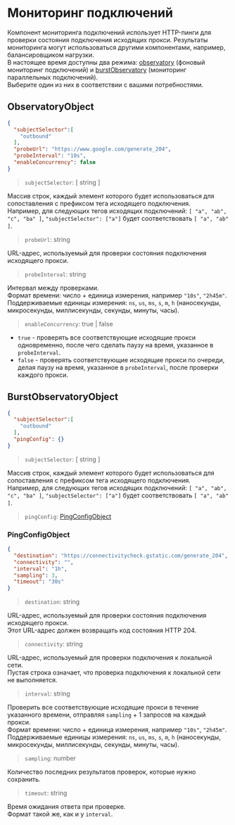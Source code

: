 # Мониторинг подключений

Компонент мониторинга подключений использует HTTP-пинги для проверки состояния подключения исходящих прокси.  Результаты мониторинга могут использоваться другими компонентами, например, балансировщиком нагрузки.  
В настоящее время доступны два режима: [observatory](#observatoryobject) (фоновый мониторинг подключений) и [burstObservatory](#burstobservatoryobject) (мониторинг параллельных подключений).  
Выберите один из них в соответствии с вашими потребностями.

## ObservatoryObject

```json
{
  "subjectSelector":[
    "outbound"
  ],
  "probeUrl": "https://www.google.com/generate_204",
  "probeInterval": "10s",
  "enableConcurrency": false
}
```

> `subjectSelector`: \[ string \]

Массив строк, каждый элемент которого будет использоваться для сопоставления с префиксом тега исходящего подключения.  
Например, для следующих тегов исходящих подключений: `[ "a", "ab", "c", "ba" ]`, `"subjectSelector": ["a"]` будет соответствовать `[ "a", "ab" ]`.

> `probeUrl`: string

URL-адрес, используемый для проверки состояния подключения исходящего прокси.

> `probeInterval`: string

Интервал между проверками.  
Формат времени: число + единица измерения, например `"10s"`, `"2h45m"`.  
Поддерживаемые единицы измерения: `ns`, `us`, `ms`, `s`, `m`, `h` (наносекунды, микросекунды, миллисекунды, секунды, минуты, часы).

> `enableConcurrency`: true | false

- `true` - проверять все соответствующие исходящие прокси одновременно, после чего сделать паузу на время, указанное в `probeInterval`.
- `false` - проверять соответствующие исходящие прокси по очереди, делая паузу на время, указанное в `probeInterval`, после проверки каждого прокси.

## BurstObservatoryObject

```json
{
  "subjectSelector":[
    "outbound"
  ],
  "pingConfig": {}
}
```

> `subjectSelector`: \[ string \]

Массив строк, каждый элемент которого будет использоваться для сопоставления с префиксом тега исходящего подключения.  
Например, для следующих тегов исходящих подключений: `[ "a", "ab", "c", "ba" ]`, `"subjectSelector": ["a"]` будет соответствовать `[ "a", "ab" ]`.

> `pingConfig`: [PingConfigObject](#PingConfigObject)


### PingConfigObject

```json
{
  "destination": "https://connectivitycheck.gstatic.com/generate_204",
  "connectivity": "",
  "interval": "1h",
  "sampling": 3,
  "timeout": "30s"
}
```

> `destination`: string

URL-адрес, используемый для проверки состояния подключения исходящего прокси.  
Этот URL-адрес должен возвращать код состояния HTTP 204.

> `connectivity`: string

URL-адрес, используемый для проверки подключения к локальной сети.  
Пустая строка означает, что проверка подключения к локальной сети не выполняется.

> `interval`: string

Проверить все соответствующие исходящие прокси в течение указанного времени, отправляя `sampling` + 1 запросов на каждый прокси.  
Формат времени: число + единица измерения, например `"10s"`, `"2h45m"`.  
Поддерживаемые единицы измерения: `ns`, `us`, `ms`, `s`, `m`, `h` (наносекунды, микросекунды, миллисекунды, секунды, минуты, часы).

> `sampling`: number

Количество последних результатов проверок, которые нужно сохранить.

> `timeout`: string

Время ожидания ответа при проверке.  
Формат такой же, как и у `interval`.






